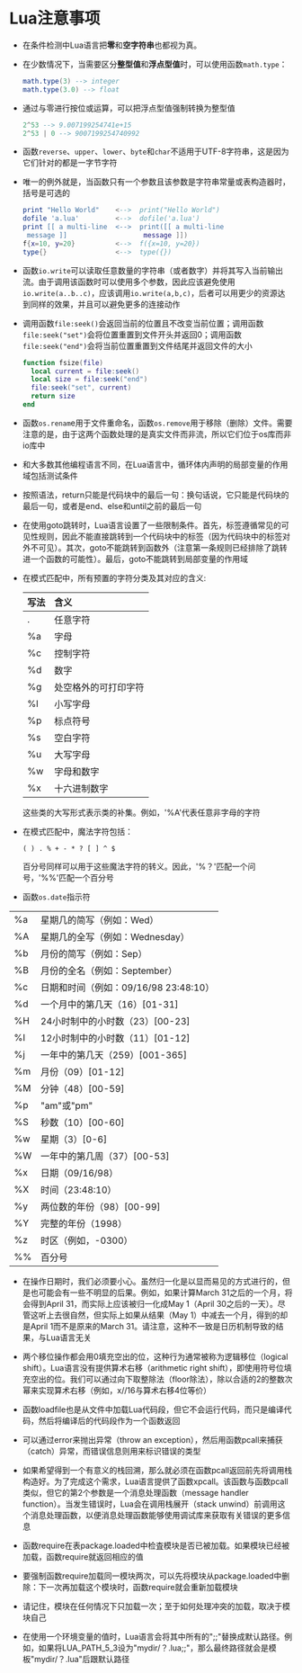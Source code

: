 # Lua注意事项

- 在条件检测中Lua语言把**零**和**空字符串**也都视为真。

- 在少数情况下，当需要区分**整型值**和**浮点型值**时，可以使用函数`math.type`：

  ```lua
  math.type(3) --> integer
  math.type(3.0) --> float
  ```

- 通过与零进行按位或运算，可以把浮点型值强制转换为整型值

  ```lua
  2^53 --> 9.007199254741e+15
  2^53 | 0 --> 9007199254740992
  ```

- 函数`reverse`、`upper`、`lower`、`byte`和`char`不适用于UTF-8字符串，这是因为它们针对的都是一字节字符

- 唯一的例外就是，当函数只有一个参数且该参数是字符串常量或表构造器时，括号是可选的

  ```lua
  print "Hello World"    <-->  print("Hello World")
  dofile 'a.lua'         <-->  dofile('a.lua')
  print [[ a multi-line  <-->  print([[ a multi-line
   message ]]                   message ]])
  f{x=10, y=20}          <-->  f({x=10, y=20})
  type{}                 <-->  type({})
  ```
  
- 函数`io.write`可以读取任意数量的字符串（或者数字）并将其写入当前输出流。由于调用该函数时可以使用多个参数，因此应该避免使用`io.write(a..b..c)`，应该调用`io.write(a,b,c)`，后者可以用更少的资源达到同样的效果，并且可以避免更多的连接动作

- 调用函数`file:seek()`会返回当前的位置且不改变当前位置；调用函数`file:seek("set")`会将位置重置到文件开头并返回0；调用函数`file:seek("end")`会将当前位置重置到文件结尾并返回文件的大小

  ```lua
  function fsize(file)
    local current = file:seek()
    local size = file:seek("end")
    file:seek("set", current)
    return size
  end
  ```
  
- 函数`os.renam`e用于文件重命名，函数`os.remove`用于移除（删除）文件。需要注意的是，由于这两个函数处理的是真实文件而非流，所以它们位于os库而非io库中

- 和大多数其他编程语言不同，在Lua语言中，循环体内声明的局部变量的作用域包括测试条件

- 按照语法，return只能是代码块中的最后一句：换句话说，它只能是代码块的最后一句，或者是end、else和until之前的最后一句

- 在使用goto跳转时，Lua语言设置了一些限制条件。首先，标签遵循常见的可见性规则，因此不能直接跳转到一个代码块中的标签（因为代码块中的标签对外不可见）。其次，goto不能跳转到函数外（注意第一条规则已经排除了跳转进一个函数的可能性）。最后，goto不能跳转到局部变量的作用域

- 在模式匹配中，所有预置的字符分类及其对应的含义:

  |写法|含义|
  |:---|:---|
  |.|任意字符|
  |%a|字母|
  |%c|控制字符|
  |%d|数字|
  |%g|处空格外的可打印字符|
  |%l|小写字母|
  |%p|标点符号|
  |%s|空白字符|
  |%u|大写字母|
  |%w|字母和数字|
  |%x|十六进制数字|

  这些类的大写形式表示类的补集。例如，'%A'代表任意非字母的字符

- 在模式匹配中，魔法字符包括：

  `( ) . % + - * ? [ ] ^ $`

  百分号同样可以用于这些魔法字符的转义。因此，'%？'匹配一个问号，'%%'匹配一个百分号

- 函数`os.date`指示符

|||
|:---|:---|
|%a|星期几的简写（例如：Wed）|
|%A|星期几的全写（例如：Wednesday）|
|%b|月份的简写（例如：Sep）|
|%B|月份的全名（例如：September）|
|%c|日期和时间（例如：09/16/98 23:48:10）|
|%d|一个月中的第几天（16）[01-31]|
|%H|24小时制中的小时数（23）[00-23]|
|%I|12小时制中的小时数（11）[01-12]|
|%j|一年中的第几天（259）[001-365]|
|%m|月份（09）[01-12]|
|%M|分钟（48）[00-59]|
|%p|"am"或"pm"|
|%S|秒数（10）[00-60]|
|%w|星期（3）[0-6]|
|%W|一年中的第几周（37）[00-53]|
|%x|日期（09/16/98）|
|%X|时间（23:48:10）|
|%y|两位数的年份（98）[00-99]|
|%Y|完整的年份（1998）|
|%z|时区（例如，-0300）|
|%%|百分号|

- 在操作日期时，我们必须要小心。虽然归一化是以显而易见的方式进行的，但是也可能会有一些不明显的后果。例如，如果计算March 31之后的一个月，将会得到April 31，而实际上应该被归一化成May 1（April 30之后的一天）。尽管这听上去很自然，但实际上如果从结果（May 1）中减去一个月，得到的却是April 1而不是原来的March 31。请注意，这种不一致是日历机制导致的结果，与Lua语言无关

- 两个移位操作都会用0填充空出的位，这种行为通常被称为逻辑移位（logical shift）。Lua语言没有提供算术右移（arithmetic right shift），即使用符号位填充空出的位。我们可以通过向下取整除法（floor除法），除以合适的2的整数次幂来实现算术右移（例如，x//16与算术右移4位等价）

- 函数loadfile也是从文件中加载Lua代码段，但它不会运行代码，而只是编译代码，然后将编译后的代码段作为一个函数返回

- 可以通过error来抛出异常（throw an exception），然后用函数pcall来捕获（catch）异常，而错误信息则用来标识错误的类型

- 如果希望得到一个有意义的栈回溯，那么就必须在函数pcall返回前先将调用栈构造好。为了完成这个需求，Lua语言提供了函数xpcall。该函数与函数pcall类似，但它的第2个参数是一个消息处理函数（message handler function）。当发生错误时，Lua会在调用栈展开（stack unwind）前调用这个消息处理函数，以便消息处理函数能够使用调试库来获取有关错误的更多信息

- 函数require在表package.loaded中检査模块是否已被加载。如果模块已经被加载，函数require就返回相应的值

- 要强制函数require加载同一模块两次，可以先将模块从package.loaded中删除：下一次再加载这个模块时，函数require就会重新加载模块

- 请记住，模块在任何情况下只加载一次；至于如何处理冲突的加载，取决于模块自己

- 在使用一个环境变量的值时，Lua语言会将其中所有的";;"替换成默认路径。例如，如果将LUA_PATH_5_3设为"mydir/？.lua;;"，那么最终路径就会是模板"mydir/？.lua"后跟默认路径
